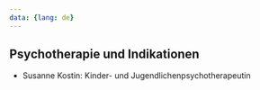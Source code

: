 ```yaml
---
data: {lang: de}
---
```

## Psychotherapie und Indikationen
- Susanne Kostin: Kinder- und Jugendlichenpsychotherapeutin
